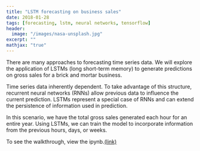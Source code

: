 ```yaml
---
title: "LSTM forecasting on business sales"
date: 2018-01-28
tags: [forecasting, lstm, neural networks, tensorflow]
header:
  image: "/images/nasa-unsplash.jpg"
excerpt: ""
mathjax: "true"
---
```


There are many approaches to forecasting time series data. We will explore the application of LSTMs (long short-term memory) to generate predictions on gross sales for a brick and mortar business.

Time series data inherently dependent. To take advantage of this structure, recurrent neural networks (RNNs) allow previous data to influence the current prediction. LSTMs represent a special case of RNNs and can extend the persistence of information used in prediction.

In this scenario, we have the total gross sales generated each hour for an entire year. Using LSTMs, we can train the model to incorporate information from the previous hours, days, or weeks.

To see the walkthrough, view the ipynb.[(link)](https://github.com/jtwang1027/business_analysis/blob/master/lstm_time_series.ipynb)
